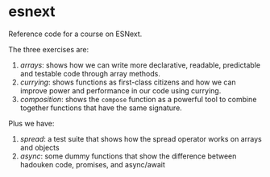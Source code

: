 # esnext

Reference code for a course on ESNext.

The three exercises are:

1. _arrays_: shows how we can write more declarative, readable, predictable and testable code through array methods.
2. _currying_: shows functions as first-class citizens and how we can improve power and performance in our code using currying.
3. _composition_: shows the `compose` function as a powerful tool to combine together functions that have the same signature.

Plus we have:

1. _spread_: a test suite that shows how the spread operator works on arrays and objects
2. _async_: some dummy functions that show the difference between hadouken code, promises, and async/await
